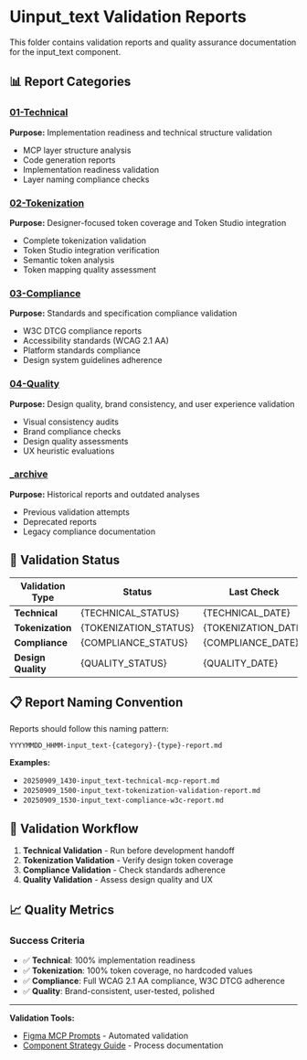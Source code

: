 # Uinput_text Validation Reports

This folder contains validation reports and quality assurance documentation for the input_text component.

## 📊 Report Categories

### [01-Technical](01-technical/)
**Purpose:** Implementation readiness and technical structure validation
- MCP layer structure analysis
- Code generation reports  
- Implementation readiness validation
- Layer naming compliance checks

### [02-Tokenization](02-tokenization/)
**Purpose:** Designer-focused token coverage and Token Studio integration
- Complete tokenization validation
- Token Studio integration verification
- Semantic token analysis
- Token mapping quality assessment

### [03-Compliance](03-compliance/)
**Purpose:** Standards and specification compliance validation
- W3C DTCG compliance reports
- Accessibility standards (WCAG 2.1 AA)
- Platform standards compliance
- Design system guidelines adherence

### [04-Quality](04-quality/)
**Purpose:** Design quality, brand consistency, and user experience validation
- Visual consistency audits
- Brand compliance checks
- Design quality assessments
- UX heuristic evaluations

### [_archive](_archive/)
**Purpose:** Historical reports and outdated analyses
- Previous validation attempts
- Deprecated reports
- Legacy compliance documentation

## 🎯 Validation Status

| Validation Type | Status | Last Check | Next Due |
|----------------|--------|------------|----------|
| **Technical** | {TECHNICAL_STATUS} | {TECHNICAL_DATE} | {TECHNICAL_NEXT} |
| **Tokenization** | {TOKENIZATION_STATUS} | {TOKENIZATION_DATE} | {TOKENIZATION_NEXT} |
| **Compliance** | {COMPLIANCE_STATUS} | {COMPLIANCE_DATE} | {COMPLIANCE_NEXT} |
| **Design Quality** | {QUALITY_STATUS} | {QUALITY_DATE} | {QUALITY_NEXT} |

## 📋 Report Naming Convention

Reports should follow this naming pattern:
```
YYYYMMDD_HHMM-input_text-{category}-{type}-report.md
```

**Examples:**
- `20250909_1430-input_text-technical-mcp-report.md`
- `20250909_1500-input_text-tokenization-validation-report.md`
- `20250909_1530-input_text-compliance-w3c-report.md`

## 🔄 Validation Workflow

1. **Technical Validation** - Run before development handoff
2. **Tokenization Validation** - Verify design token coverage
3. **Compliance Validation** - Check standards adherence
4. **Quality Validation** - Assess design quality and UX

## 📈 Quality Metrics

### Success Criteria
- ✅ **Technical**: 100% implementation readiness
- ✅ **Tokenization**: 100% token coverage, no hardcoded values
- ✅ **Compliance**: Full WCAG 2.1 AA compliance, W3C DTCG adherence
- ✅ **Quality**: Brand-consistent, user-tested, polished

---

**Validation Tools:**
- [Figma MCP Prompts](../../../07-workflow/maintainers/prompts/) - Automated validation
- [Component Strategy Guide](../../../07-workflow/maintainers/component-documentation-separation-strategy.md) - Process documentation
